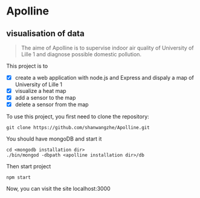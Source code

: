# Apolline 
visualisation of data
---
>The aime of Apolline is to supervise indoor air quality of University of Lille 1 and diagnose possible domestic pollution. 

This project is to
- [x]  create a web application with node.js and Express and dispaly a map of University of Lille 1
- [x]  visualize a heat map
- [x]  add a sensor to the map
- [x]  delete a sensor from the map

To use this project, you first need to clone the repository:
```
git clone https://github.com/shanwangzhe/Apolline.git
```
You should have mongoDB and start it
```
cd <mongodb installation dir>
./bin/mongod -dbpath <apolline installation dir>/db
```
Then start project
```
npm start
```
Now, you can visit the site localhost:3000
